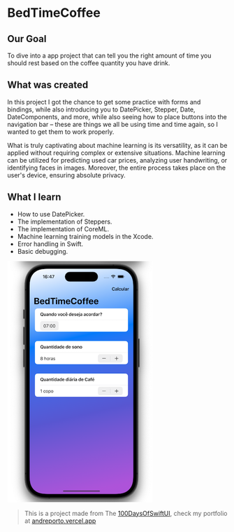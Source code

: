 # BedTimeCoffee

## Our Goal

To dive into a app project that can tell you the right amount of time you should rest based on the coffee quantity you have drink.

## What was created

In this project I got the chance to get some practice with forms and bindings, while also introducing you to DatePicker, Stepper, Date, DateComponents, and more, while also seeing how to place buttons into the navigation bar – these are things we all be using time and time again, so I wanted to get them to work properly.

What is truly captivating about machine learning is its versatility, as it can be applied without requiring complex or extensive situations. Machine learning can be utilized for predicting used car prices, analyzing user handwriting, or identifying faces in images. Moreover, the entire process takes place on the user's device, ensuring absolute privacy.

## What I learn

- How to use DatePicker.
- The implementation of Steppers.
- The implementation of CoreML.
- Machine learning training models in the Xcode.
- Error handling in Swift.
- Basic debugging.

![BedTimeCoffee Banner](./Documentation/bedtimecoffeeThumb.png)

> This is a project made from The [100DaysOfSwiftUI](https://www.hackingwithswift.com/100/swiftui), check my portfolio at [andreporto.vercel.app](https://andreporto.vercel.app)
